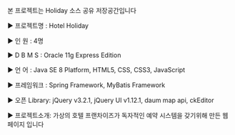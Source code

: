 본 프로젝트는 Holiday 소스 공유 저장공간입니다

▶ 프로젝트명  : Hotel Holiday

▶ 인       원 : 4명

▶ D  B  M  S  : Oracle 11g Express Edition

▶ 언       어 : Java SE 8 Platform, HTML5, CSS, CSS3, JavaScript

▶ 프레임워크  : Spring Framework, MyBatis Framework

▶ 오픈 Library: jQuery v3.2.1, jQuery UI v1.12.1, daum map api, ckEditor

▶ 프로젝트소개: 가상의 호텔 프랜차이즈가 독자적인 예약 시스템을 갖기위해 만든 웹페이지 입니다
